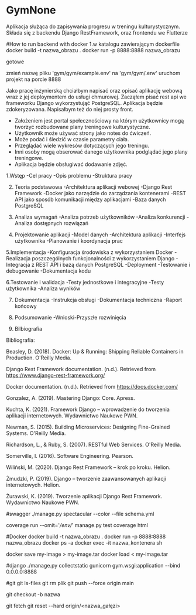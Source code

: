 # GymNone
Aplikacja służąca do zapisywania progresu w treningu kulturystycznym.
Składa się z backendu Django RestFramework, oraz frontendu we Flutterze


#How to run backend with docker
1.w katalogu zawierającym dockerfile
docker build -t nazwa_obrazu .
docker run -p 8888:8888 nazwa_obrazu

gotowe


zmień nazwę pliku 'gym/gym/example.env' na 'gym/gym/.env'
uruchom projekt na porcie 8888



Jako pracę inżynierską chciałbym napisać oraz opisać aplikację webową wraz z jej deploymentem do usługi chmurowej.
Zacząłem pisać rest api we frameworku Django wykorzystująć PostgreSQL. Aplikacja będzie zdokeryzowana. Napisałbym też do niej prosty front.
- Założeniem jest portal społecznościowy na którym użytkownicy mogą tworzyć rozbudowane plany treningowe kulturystyczne.
- Użytkownik może używać strony jako notes do ćwiczeń.
- Może podać i śledzić w czasie parametry ciała.
- Przeglądać wiele wykresów dotyczących jego treningu.
- Inni osoby mogą obserować danego użytkownika podglądać jego plany treningowe.
- Aplikacja będzie obsługiwać dodawanie zdjęć.


1.Wstęp
-Cel pracy
-Opis problemu
-Struktura pracy

2. Teoria podstawowa
-Architektura aplikacji webowej
-Django Rest Framework
-Docker jako narzędzie do zarządzania kontenerami
-REST API jako sposób komunikacji między aplikacjami
-Baza danych PostgreSQL

3. Analiza wymagań
-Analiza potrzeb użytkowników
-Analiza konkurencji
-Analiza dostępnych rozwiązań

4. Projektowanie aplikacji
-Model danych
-Architektura aplikacji
-Interfejs użytkownika
-Planowanie i koordynacja prac


5.Implementacja
-Konfiguracja środowiska z wykorzystaniem Docker
-Realizacja poszczególnych funkcjonalności z wykorzystaniem Django
-Integracja z REST API i bazą danych PostgreSQL
-Deployment
-Testowanie i debugowanie
-Dokumentacja kodu

6.Testowanie i walidacja
-Testy jednostkowe i integracyjne
-Testy użytkownika
-Analiza wyników

7. Dokumentacja
-Instrukcja obsługi
-Dokumentacja techniczna
-Raport końcowy

8. Podsumowanie
-Wnioski-Przyszłe rozwinięcia

9. Bilbiografia

Bibliografia:

Beasley, D. (2018). Docker: Up & Running: Shipping Reliable Containers in Production. O'Reilly Media.

Django Rest Framework documentation. (n.d.). Retrieved from https://www.django-rest-framework.org/

Docker documentation. (n.d.). Retrieved from https://docs.docker.com/

Gonzalez, A. (2019). Mastering Django: Core. Apress.

Kuchta, K. (2021). Framework Django – wprowadzenie do tworzenia aplikacji internetowych. Wydawnictwo Naukowe PWN.

Newman, S. (2015). Building Microservices: Designing Fine-Grained Systems. O'Reilly Media.

Richardson, L., & Ruby, S. (2007). RESTful Web Services. O'Reilly Media.

Somerville, I. (2016). Software Engineering. Pearson.

Wiliński, M. (2020). Django Rest Framework – krok po kroku. Helion.

Żmudzki, P. (2019). Django – tworzenie zaawansowanych aplikacji internetowych. Helion.

Żurawski, K. (2019). Tworzenie aplikacji Django Rest Framework. Wydawnictwo Naukowe PWN.




#swagger
./manage.py spectacular --color --file schema.yml

coverage run --omit='*/env/*' manage.py test
coverage html

#Docker
docker build -t nazwa_obrazu .
docker run -p 8888:8888 nazwa_obrazu
docker ps -a
docker exec -it nazwa_kontenera sh

docker save my-image > my-image.tar
docker load < my-image.tar


#django
./manage.py collectstatic
gunicorn gym.wsgi:application --bind 0.0.0.0:8888


#git
git ls-files
git rm plik
git push --force origin main

git checkout -b nazwa

git fetch
git reset --hard origin/<nazwa_gałęzi>



